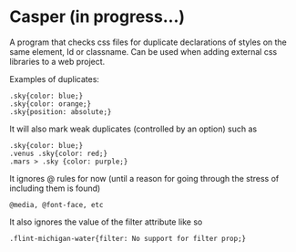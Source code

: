 # Casper (in progress...)

A program that checks css files for duplicate declarations of styles on the same element, Id or classname. 
Can be used when adding external css libraries to a web project.
  
Examples of duplicates:

    .sky{color: blue;}
    .sky{color: orange;}
    .sky{position: absolute;}

It will also mark weak duplicates (controlled by an option) such as

    .sky{color: blue;}
    .venus .sky{color: red;}
    .mars > .sky {color: purple;}
    
It ignores @ rules for now (until a reason for going through the stress of including them is found)
    
    @media, @font-face, etc  

It also ignores the value of the filter attribute like so

    .flint-michigan-water{filter: No support for filter prop;}
